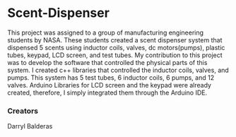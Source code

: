 # Scent-Dispenser
This project was assigned to a group of manufacturing engineering 
students by NASA. These students created a scent dispenser system that dispensed 5 scents using
inductor coils, valves, dc motors(pumps), plastic tubes, keypad, LCD screen, and test tubes. My contribution to this 
project was to develop the software that controlled the physical parts of this system. 
I created c++ libraries that controlled the inductor coils, valves, and pumps. This system has 5 test tubes, 6 inductor coils, 6 pumps, and 12 valves. Arduino Libraries for LCD screen and the keypad were already created, therefore, I simply integrated them through the Arduino IDE.    


### Creators
Darryl Balderas
